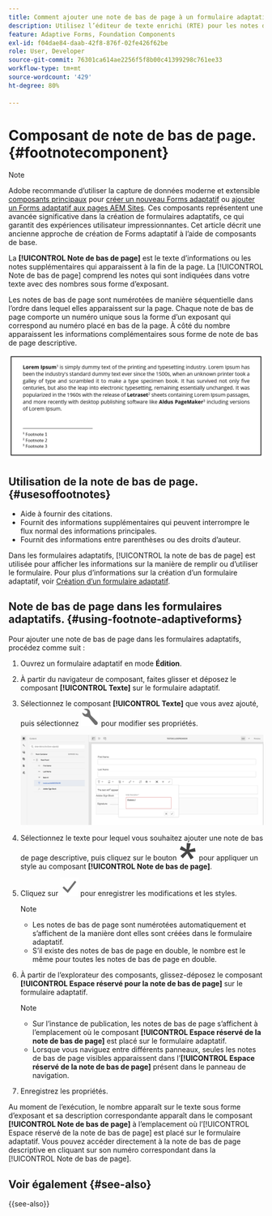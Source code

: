 ```yaml
---
title: Comment ajouter une note de bas de page à un formulaire adaptatif ?
description: Utilisez l’éditeur de texte enrichi (RTE) pour les notes de bas de page dans un formulaire adaptatif.
feature: Adaptive Forms, Foundation Components
exl-id: f04dae84-daab-42f8-876f-02fe426f62be
role: User, Developer
source-git-commit: 76301ca614ae2256f5f8b00c41399298c761ee33
workflow-type: tm+mt
source-wordcount: '429'
ht-degree: 80%

---
```


# Composant de note de bas de page. {#footnotecomponent}

>[!NOTE]
>
> Adobe recommande d’utiliser la capture de données moderne et extensible [composants principaux](https://experienceleague.adobe.com/docs/experience-manager-core-components/using/adaptive-forms/introduction.html?lang=fr) pour [créer un nouveau Forms adaptatif](/help/forms/creating-adaptive-form-core-components.md) ou [ajouter un Forms adaptatif aux pages AEM Sites](/help/forms/create-or-add-an-adaptive-form-to-aem-sites-page.md). Ces composants représentent une avancée significative dans la création de formulaires adaptatifs, ce qui garantit des expériences utilisateur impressionnantes. Cet article décrit une ancienne approche de création de Forms adaptatif à l’aide de composants de base.

La **[!UICONTROL Note de bas de page]** est le texte d’informations ou les notes supplémentaires qui apparaissent à la fin de la page. La [!UICONTROL Note de bas de page] comprend les notes qui sont indiquées dans votre texte avec des nombres sous forme d’exposant.

Les notes de bas de page sont numérotées de manière séquentielle dans l’ordre dans lequel elles apparaissent sur la page. Chaque note de bas de page comporte un numéro unique sous la forme d’un exposant qui correspond au numéro placé en bas de la page. À côté du nombre apparaissent les informations complémentaires sous forme de note de bas de page descriptive.

![Note de bas de page descriptive.](/help/forms/assets/footnote_description.png)


## Utilisation de la note de bas de page. {#usesoffootnotes}

* Aide à fournir des citations.
* Fournit des informations supplémentaires qui peuvent interrompre le flux normal des informations principales.
* Fournit des informations entre parenthèses ou des droits d’auteur.

Dans les formulaires adaptatifs, [!UICONTROL la note de bas de page] est utilisée pour afficher les informations sur la manière de remplir ou d’utiliser le formulaire. Pour plus d’informations sur la création d’un formulaire adaptatif, voir [Création d’un formulaire adaptatif](https://experienceleague.adobe.com/docs/experience-manager-cloud-service/content/forms/create-an-adaptive-form/create-an-adaptive-form-on-forms-cs/creating-adaptive-form.html?lang=fr).

## Note de bas de page dans les formulaires adaptatifs. {#using-footnote-adaptiveforms}

Pour ajouter une note de bas de page dans les formulaires adaptatifs, procédez comme suit :
1. Ouvrez un formulaire adaptatif en mode **Édition**.
1. À partir du navigateur de composant, faites glisser et déposez le composant **[!UICONTROL Texte]** sur le formulaire adaptatif.
1. Sélectionnez le composant **[!UICONTROL Texte]** que vous avez ajouté, puis sélectionnez ![cmppr](assets/configure-icon.svg) pour modifier ses propriétés.

   ![Note de bas de page dans les formulaires adaptatifs.](/help/forms/assets/footnote_rte.png)

1. Sélectionnez le texte pour lequel vous souhaitez ajouter une note de bas de page descriptive, puis cliquez sur le bouton ![étoile](/help/forms/assets/asterisk.svg) pour appliquer un style au composant **[!UICONTROL Note de bas de page]**.

1. Cliquez sur ![check](/help/forms/assets/save_icon.svg) pour enregistrer les modifications et les styles.

   >[!NOTE]
   >
   >* Les notes de bas de page sont numérotées automatiquement et s’affichent de la manière dont elles sont créées dans le formulaire adaptatif.
   >* S’il existe des notes de bas de page en double, le nombre est le même pour toutes les notes de bas de page en double.

1. À partir de l’explorateur des composants, glissez-déposez le composant **[!UICONTROL Espace réservé pour la note de bas de page]** sur le formulaire adaptatif.

   >[!NOTE]
   >
   >* Sur l’instance de publication, les notes de bas de page s’affichent à l’emplacement où le composant **[!UICONTROL Espace réservé de la note de bas de page]** est placé sur le formulaire adaptatif.
   >* Lorsque vous naviguez entre différents panneaux, seules les notes de bas de page visibles apparaissent dans l’**[!UICONTROL Espace réservé de la note de bas de page]** présent dans le panneau de navigation.

1. Enregistrez les propriétés.

Au moment de l’exécution, le nombre apparaît sur le texte sous forme d’exposant et sa description correspondante apparaît dans le composant **[!UICONTROL Note de bas de page]** à l’emplacement où l’[!UICONTROL Espace réservé de la note de bas de page] est placé sur le formulaire adaptatif. Vous pouvez accéder directement à la note de bas de page descriptive en cliquant sur son numéro correspondant dans la [!UICONTROL Note de bas de page].


## Voir également {#see-also}

{{see-also}}